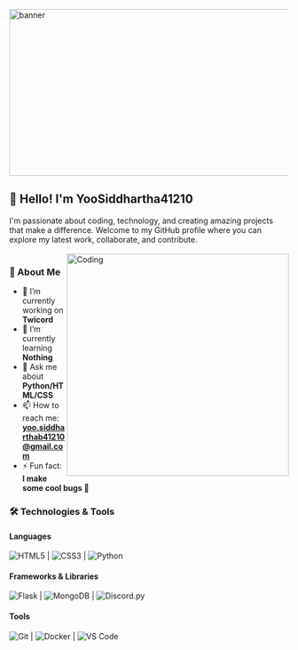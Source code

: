<img align="center" alt="banner" width="800" height="300" src="https://cdnb.artstation.com/p/assets/images/images/037/650/865/original/aaron-j-charlie-background-gif.gif?1620933075">


## 👋 Hello! I'm YooSiddhartha41210

I'm passionate about coding, technology, and creating amazing projects that make a difference. Welcome to my GitHub profile where you can explore my latest work, collaborate, and contribute.
<br>
<br>
<img align="right" alt="Coding" width="400" src="https://user-images.githubusercontent.com/74038190/212749171-b84692a8-2b04-4e3b-93ca-ac14705da224.gif">

### 🚀 About Me

- 🔭 I’m currently working on **Twicord**
- 🌱 I’m currently learning **Nothing**
- 💬 Ask me about **Python/HTML/CSS**
- 📫 How to reach me: **yoo.siddharthab41210@gmail.com**
- ⚡ Fun fact: **I make some cool bugs 🐞**
<!--- - 👯 I’m looking to collaborate on **[Project/Type of Projects** -->

### 🛠️ Technologies & Tools

#### Languages
![HTML5](https://img.shields.io/badge/HTML5-E34F26?style=for-the-badge&logo=html5&logoColor=white) | ![CSS3](https://img.shields.io/badge/CSS3-1572B6?style=for-the-badge&logo=css3&logoColor=white) | ![Python](https://img.shields.io/badge/Python-3776AB?style=for-the-badge&logo=python&logoColor=white)

#### Frameworks & Libraries
![Flask](https://img.shields.io/badge/Flask-000000?style=for-the-badge&logo=flask&logoColor=white) | ![MongoDB](https://img.shields.io/badge/MongoDB-47A248?style=for-the-badge&logo=mongodb&logoColor=white) | ![Discord.py](https://img.shields.io/badge/Discord.py-7289DA?style=for-the-badge&logo=discord&logoColor=white)

#### Tools
![Git](https://img.shields.io/badge/Git-F05032?style=for-the-badge&logo=git&logoColor=white) | ![Docker](https://img.shields.io/badge/Docker-2496ED?style=for-the-badge&logo=docker&logoColor=white) | ![VS Code](https://img.shields.io/badge/VS%20Code-007ACC?style=for-the-badge&logo=visual-studio-code&logoColor=white)

</div>


